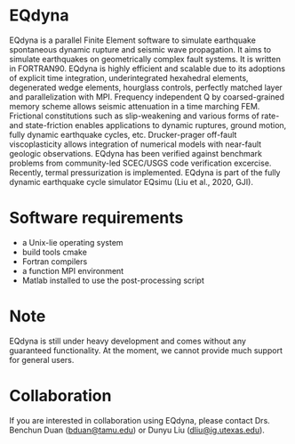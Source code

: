 # EQdyna

EQdyna is a parallel Finite Element software to simulate earthquake spontaneous dynamic rupture and seismic wave propagation. It aims to simulate earthquakes on geometrically complex fault systems. It is written in FORTRAN90.
EQdyna is highly efficient and scalable due to its adoptions of explicit time integration, underintegrated hexahedral elements, degenerated wedge elements, hourglass controls, perfectly matched layer and parallelization with MPI. Frequency independent Q by coarsed-grained memory scheme allows seismic attenuation in a time marching FEM. Frictional 
constitutions such as slip-weakening and various forms of rate- and state-friction enables applications to dynamic ruptures, ground motion, fully dynamic earthquake cycles, etc. Drucker-prager off-fault viscoplasticity allows integration of numerical models with near-fault geologic observations. EQdyna has been verified against benchmark problems from community-led SCEC/USGS code verification excercise. Recently, termal pressurization is 
implemented. EQdyna is part of the fully dynamic earthquake cycle simulator EQsimu (Liu et al., 2020, GJI).

# Software requirements
* a Unix-lie operating system
* build tools cmake
* Fortran compilers
* a function MPI environment
* Matlab installed to use the post-processing script

# Note
EQdyna is still under heavy development and comes without any guaranteed functionality. At the moment, we cannot provide much support for general users.

# Collaboration
If you are interested in collaboration using EQdyna, please contact Drs. Benchun Duan (bduan@tamu.edu) or Dunyu Liu (dliu@ig.utexas.edu).
